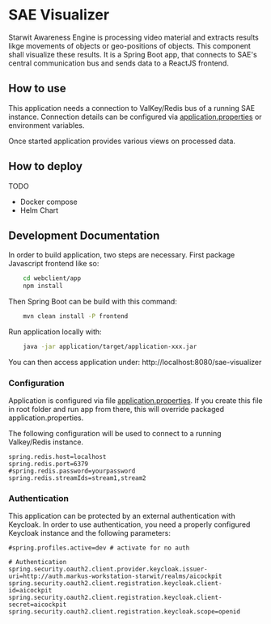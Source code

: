 # SAE Visualizer
Starwit Awareness Engine is processing video material and extracts results likge movements of objects or geo-positions of objects. This component shall visualize these results. It is a Spring Boot app, that connects to SAE's central communication bus and sends data to a ReactJS frontend. 

## How to use

This application needs a connection to ValKey/Redis bus of a running SAE instance. Connection details can be configured via [application.properties](application/src/main/resources/application.properties) or environment variables.

Once started application provides various views on processed data. 

## How to deploy

TODO
* Docker compose
* Helm Chart

## Development Documentation 
In order to build application, two steps are necessary. First package Javascript frontend like so:

```bash
    cd webclient/app
    npm install
```

Then Spring Boot can be build with this command:

```bash
    mvn clean install -P frontend
```

Run application locally with:

```bash
    java -jar application/target/application-xxx.jar
```

You can then access application under: http://localhost:8080/sae-visualizer

### Configuration

Application is configured via file [application.properties](application/src/main/resources/application.properties). If you create this file in root folder and run app from there, this will override packaged application.properties.

The following configuration will be used to connect to a running Valkey/Redis instance.
```properties
spring.redis.host=localhost
spring.redis.port=6379
#spring.redis.password=yourpassword
spring.redis.streamIds=stream1,stream2
```
### Authentication

This application can be protected by an external authentication with Keycloak. In order to use authentication, you need a properly configured Keycloak instance and the following parameters:

```properties
#spring.profiles.active=dev # activate for no auth

# Authentication
spring.security.oauth2.client.provider.keycloak.issuer-uri=http://auth.markus-workstation-starwit/realms/aicockpit
spring.security.oauth2.client.registration.keycloak.client-id=aicockpit
spring.security.oauth2.client.registration.keycloak.client-secret=aicockpit
spring.security.oauth2.client.registration.keycloak.scope=openid
```